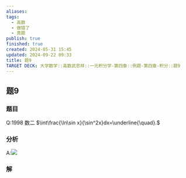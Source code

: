 ```yaml
---
aliases: 
tags:
  - 高数
  - 做错了
  - 真题
publish: true
finished: true
created: 2024-05-31 15:45
updated: 2024-09-22 09:33
title: 题9
TARGET DECK: 大学数学::高数武忠祥::一元积分学-第四章::例题-第四章-积分::题9
---
```

## 题9
### 题目
Q:1998 数二
$\int\frac{\ln\sin x}{\sin^2x}dx=\underline{\quad}.$
### 分析
A:![](https://img.hwenyi.live/202402272346332.webp)
### 解
<!--ID: 1726998012139-->


